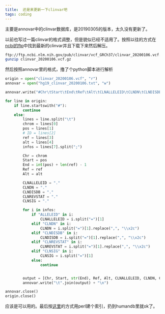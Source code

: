 ```yaml
---
title:  还是来更新一下clinvar吧
tags: coding
---
```


主要是annovar中的clinvar数据库，是20190305的版本，太久没有更新了。

以前也写过一篇clinvar的格式调整，但是貌似已经不适用了。按照以往的方式在[ncbi的ftp](ftp://ftp.ncbi.nlm.nih.gov/pub/clinvar/vcf_GRCh37/)中找到最新的clinvar并且下载下来然后解压。

```bash
ftp://ftp.ncbi.nlm.nih.gov/pub/clinvar/vcf_GRCh37/clinvar_20200106.vcf.gz
gunzip clinvar_20200106.vcf.gz
```

然后按照annovar里的格式，撸了个python脚本进行解析
```python
origin = open("clinvar_20200106.vcf", "r")
annovar = open("hg19_clinvar_20200106.txt", "w")

annovar.write("#Chr\tStart\tEnd\tRef\tAlt\tCLNALLELEID\tCLNDN\tCLNDISDB\tCLNREVSTAT\tCLNSIG\n")

for line in origin:
	if line.startswith("#"):
		continue
	else:
		lines = line.split("\t")
		chrom = lines[0]
		pos = lines[1]
		# ID = lines[2]
		ref = lines[3]
		alt = lines[4]
		infos = lines[7].split(";")

		Chr = chrom
		Start = pos
		End = int(pos) + len(ref) - 1
		Ref = ref
		Alt = alt

		CLNALLELEID = "."
		CLNDN = "."
		CLNDISDB = "."
		CLNREVSTAT = "."
		CLNSIG = "."

		for i in infos:
			if "ALLELEID" in i:
				CLNALLELEID = i.split("=")[1]
			elif "CLNDN" in i:
				CLNDN = i.split("=")[1].replace(",", "\\x2c")
			elif "CLNDISDB" in i:
				CLNDISDB = i.split("=")[1].replace(",", "\\x2c")
			elif "CLNREVSTAT" in i:
				CLNREVSTAT = i.split("=")[1].replace(",", "\\x2c")
			elif "CLNSIG" in i:
				CLNSIG = i.split("=")[1]
			else:
				continue


		output = [Chr, Start, str(End), Ref, Alt, CLNALLELEID, CLNDN, CLNDISDB, CLNREVSTAT, CLNSIG]
		annovar.write("\t".join(output) + "\n")

annovar.close()
origin.close()
```

应该是可以用的。最后按[这里](https://github.com/WGLab/doc-ANNOVAR/issues/15#issuecomment-499497674)的方式用perl建个索引，扔到humandb里就ok了。

[^_^]:继续努力，继续挖井，继续吸花